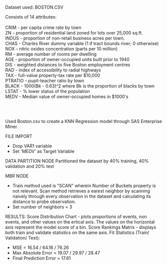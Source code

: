 Dataset used: BOSTON.CSV

Consists of 14 attributes:<br /><br />
CRIM - per capita crime rate by town<br />
ZN - proportion of residential land zoned for lots over 25,000 sq.ft.<br />
INDUS - proportion of non-retail business acres per town.<br />
CHAS - Charles River dummy variable (1 if tract bounds river; 0 otherwise)<br />
NOX - nitric oxides concentration (parts per 10 million)<br />
RM - average number of rooms per dwelling<br />
AGE - proportion of owner-occupied units built prior to 1940<br />
DIS - weighted distances to five Boston employment centres<br />
RAD - index of accessibility to radial highways<br />
TAX - full-value property-tax rate per $10,000<br />
PTRATIO - pupil-teacher ratio by town<br />
BLACK - 1000(Bk - 0.63)^2 where Bk is the proportion of blacks by town<br />
LSTAT - % lower status of the population<br />
MEDV - Median value of owner-occupied homes in $1000's<br />

<br /><br />

Used Boston.csv to create a KNN Regression model through SAS Enterprise Miner.


FILE IMPORT
- Drop VAR1 variable
- Set 'MEDV' as Target Variable

DATA PARTITION NODE
Partitioned the dataset by 40% training, 40% validation and 20% test

MBR NODE
- Train method used is "SCAN" wherein Number of Buckets property is not relevant. Scan method retrieves a earest neighbor by scanning naively through every observation in the dataset and calculating its distance to probe observation.
- Set number of neighbors = 3

RESULTS:
Score Distribution Chart - plots proportions of events, non events, and other values on the ertical axis. The values on the horizontal axis represent the model score of a bin.
Score Rankings Matrix - displays both train and validate statistics on the same axis.
Fit Statistics (Train/ Validation/ Test):
- MSE = 16.54 / 64.16 / 76.26
- Max Absolute Error = 19.07 / 29.97 / 28.47
- Final Prediction Error = 17.61
